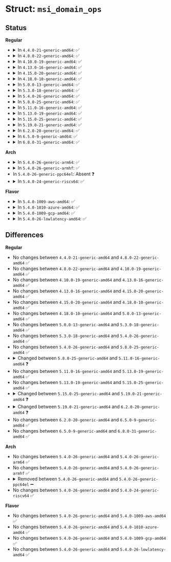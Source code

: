 # Struct: <code>msi_domain_ops</code>

## Status
<b>Regular</b>
<ul>
<li>
<details>
<summary>In <code>4.4.0-21-generic-amd64</code>: ✅</summary>

```c
struct msi_domain_ops {
    irq_hw_number_t (*)(struct msi_domain_info *, msi_alloc_info_t *) get_hwirq;
    int (*)(struct irq_domain *, struct msi_domain_info *, unsigned int, irq_hw_number_t, msi_alloc_info_t *) msi_init;
    void (*)(struct irq_domain *, struct msi_domain_info *, unsigned int) msi_free;
    int (*)(struct irq_domain *, struct msi_domain_info *, struct device *) msi_check;
    int (*)(struct irq_domain *, struct device *, int, msi_alloc_info_t *) msi_prepare;
    void (*)(msi_alloc_info_t *, int) msi_finish;
    void (*)(msi_alloc_info_t *, struct msi_desc *) set_desc;
    int (*)(struct irq_domain *, struct msi_desc *, int) handle_error;
}
```
</details>
</li>
<li>
<details>
<summary>In <code>4.8.0-22-generic-amd64</code>: ✅</summary>

```c
struct msi_domain_ops {
    irq_hw_number_t (*)(struct msi_domain_info *, msi_alloc_info_t *) get_hwirq;
    int (*)(struct irq_domain *, struct msi_domain_info *, unsigned int, irq_hw_number_t, msi_alloc_info_t *) msi_init;
    void (*)(struct irq_domain *, struct msi_domain_info *, unsigned int) msi_free;
    int (*)(struct irq_domain *, struct msi_domain_info *, struct device *) msi_check;
    int (*)(struct irq_domain *, struct device *, int, msi_alloc_info_t *) msi_prepare;
    void (*)(msi_alloc_info_t *, int) msi_finish;
    void (*)(msi_alloc_info_t *, struct msi_desc *) set_desc;
    int (*)(struct irq_domain *, struct msi_desc *, int) handle_error;
}
```
</details>
</li>
<li>
<details>
<summary>In <code>4.10.0-19-generic-amd64</code>: ✅</summary>

```c
struct msi_domain_ops {
    irq_hw_number_t (*)(struct msi_domain_info *, msi_alloc_info_t *) get_hwirq;
    int (*)(struct irq_domain *, struct msi_domain_info *, unsigned int, irq_hw_number_t, msi_alloc_info_t *) msi_init;
    void (*)(struct irq_domain *, struct msi_domain_info *, unsigned int) msi_free;
    int (*)(struct irq_domain *, struct msi_domain_info *, struct device *) msi_check;
    int (*)(struct irq_domain *, struct device *, int, msi_alloc_info_t *) msi_prepare;
    void (*)(msi_alloc_info_t *, int) msi_finish;
    void (*)(msi_alloc_info_t *, struct msi_desc *) set_desc;
    int (*)(struct irq_domain *, struct msi_desc *, int) handle_error;
}
```
</details>
</li>
<li>
<details>
<summary>In <code>4.13.0-16-generic-amd64</code>: ✅</summary>

```c
struct msi_domain_ops {
    irq_hw_number_t (*)(struct msi_domain_info *, msi_alloc_info_t *) get_hwirq;
    int (*)(struct irq_domain *, struct msi_domain_info *, unsigned int, irq_hw_number_t, msi_alloc_info_t *) msi_init;
    void (*)(struct irq_domain *, struct msi_domain_info *, unsigned int) msi_free;
    int (*)(struct irq_domain *, struct msi_domain_info *, struct device *) msi_check;
    int (*)(struct irq_domain *, struct device *, int, msi_alloc_info_t *) msi_prepare;
    void (*)(msi_alloc_info_t *, int) msi_finish;
    void (*)(msi_alloc_info_t *, struct msi_desc *) set_desc;
    int (*)(struct irq_domain *, struct msi_desc *, int) handle_error;
}
```
</details>
</li>
<li>
<details>
<summary>In <code>4.15.0-20-generic-amd64</code>: ✅</summary>

```c
struct msi_domain_ops {
    irq_hw_number_t (*)(struct msi_domain_info *, msi_alloc_info_t *) get_hwirq;
    int (*)(struct irq_domain *, struct msi_domain_info *, unsigned int, irq_hw_number_t, msi_alloc_info_t *) msi_init;
    void (*)(struct irq_domain *, struct msi_domain_info *, unsigned int) msi_free;
    int (*)(struct irq_domain *, struct msi_domain_info *, struct device *) msi_check;
    int (*)(struct irq_domain *, struct device *, int, msi_alloc_info_t *) msi_prepare;
    void (*)(msi_alloc_info_t *, int) msi_finish;
    void (*)(msi_alloc_info_t *, struct msi_desc *) set_desc;
    int (*)(struct irq_domain *, struct msi_desc *, int) handle_error;
}
```
</details>
</li>
<li>
<details>
<summary>In <code>4.18.0-10-generic-amd64</code>: ✅</summary>

```c
struct msi_domain_ops {
    irq_hw_number_t (*)(struct msi_domain_info *, msi_alloc_info_t *) get_hwirq;
    int (*)(struct irq_domain *, struct msi_domain_info *, unsigned int, irq_hw_number_t, msi_alloc_info_t *) msi_init;
    void (*)(struct irq_domain *, struct msi_domain_info *, unsigned int) msi_free;
    int (*)(struct irq_domain *, struct msi_domain_info *, struct device *) msi_check;
    int (*)(struct irq_domain *, struct device *, int, msi_alloc_info_t *) msi_prepare;
    void (*)(msi_alloc_info_t *, int) msi_finish;
    void (*)(msi_alloc_info_t *, struct msi_desc *) set_desc;
    int (*)(struct irq_domain *, struct msi_desc *, int) handle_error;
}
```
</details>
</li>
<li>
<details>
<summary>In <code>5.0.0-13-generic-amd64</code>: ✅</summary>

```c
struct msi_domain_ops {
    irq_hw_number_t (*)(struct msi_domain_info *, msi_alloc_info_t *) get_hwirq;
    int (*)(struct irq_domain *, struct msi_domain_info *, unsigned int, irq_hw_number_t, msi_alloc_info_t *) msi_init;
    void (*)(struct irq_domain *, struct msi_domain_info *, unsigned int) msi_free;
    int (*)(struct irq_domain *, struct msi_domain_info *, struct device *) msi_check;
    int (*)(struct irq_domain *, struct device *, int, msi_alloc_info_t *) msi_prepare;
    void (*)(msi_alloc_info_t *, int) msi_finish;
    void (*)(msi_alloc_info_t *, struct msi_desc *) set_desc;
    int (*)(struct irq_domain *, struct msi_desc *, int) handle_error;
}
```
</details>
</li>
<li>
<details>
<summary>In <code>5.3.0-18-generic-amd64</code>: ✅</summary>

```c
struct msi_domain_ops {
    irq_hw_number_t (*)(struct msi_domain_info *, msi_alloc_info_t *) get_hwirq;
    int (*)(struct irq_domain *, struct msi_domain_info *, unsigned int, irq_hw_number_t, msi_alloc_info_t *) msi_init;
    void (*)(struct irq_domain *, struct msi_domain_info *, unsigned int) msi_free;
    int (*)(struct irq_domain *, struct msi_domain_info *, struct device *) msi_check;
    int (*)(struct irq_domain *, struct device *, int, msi_alloc_info_t *) msi_prepare;
    void (*)(msi_alloc_info_t *, int) msi_finish;
    void (*)(msi_alloc_info_t *, struct msi_desc *) set_desc;
    int (*)(struct irq_domain *, struct msi_desc *, int) handle_error;
}
```
</details>
</li>
<li>
<details>
<summary>In <code>5.4.0-26-generic-amd64</code>: ✅</summary>

```c
struct msi_domain_ops {
    irq_hw_number_t (*)(struct msi_domain_info *, msi_alloc_info_t *) get_hwirq;
    int (*)(struct irq_domain *, struct msi_domain_info *, unsigned int, irq_hw_number_t, msi_alloc_info_t *) msi_init;
    void (*)(struct irq_domain *, struct msi_domain_info *, unsigned int) msi_free;
    int (*)(struct irq_domain *, struct msi_domain_info *, struct device *) msi_check;
    int (*)(struct irq_domain *, struct device *, int, msi_alloc_info_t *) msi_prepare;
    void (*)(msi_alloc_info_t *, int) msi_finish;
    void (*)(msi_alloc_info_t *, struct msi_desc *) set_desc;
    int (*)(struct irq_domain *, struct msi_desc *, int) handle_error;
}
```
</details>
</li>
<li>
<details>
<summary>In <code>5.8.0-25-generic-amd64</code>: ✅</summary>

```c
struct msi_domain_ops {
    irq_hw_number_t (*)(struct msi_domain_info *, msi_alloc_info_t *) get_hwirq;
    int (*)(struct irq_domain *, struct msi_domain_info *, unsigned int, irq_hw_number_t, msi_alloc_info_t *) msi_init;
    void (*)(struct irq_domain *, struct msi_domain_info *, unsigned int) msi_free;
    int (*)(struct irq_domain *, struct msi_domain_info *, struct device *) msi_check;
    int (*)(struct irq_domain *, struct device *, int, msi_alloc_info_t *) msi_prepare;
    void (*)(msi_alloc_info_t *, int) msi_finish;
    void (*)(msi_alloc_info_t *, struct msi_desc *) set_desc;
    int (*)(struct irq_domain *, struct msi_desc *, int) handle_error;
}
```
</details>
</li>
<li>
<details>
<summary>In <code>5.11.0-16-generic-amd64</code>: ✅</summary>

```c
struct msi_domain_ops {
    irq_hw_number_t (*)(struct msi_domain_info *, msi_alloc_info_t *) get_hwirq;
    int (*)(struct irq_domain *, struct msi_domain_info *, unsigned int, irq_hw_number_t, msi_alloc_info_t *) msi_init;
    void (*)(struct irq_domain *, struct msi_domain_info *, unsigned int) msi_free;
    int (*)(struct irq_domain *, struct msi_domain_info *, struct device *) msi_check;
    int (*)(struct irq_domain *, struct device *, int, msi_alloc_info_t *) msi_prepare;
    void (*)(msi_alloc_info_t *, int) msi_finish;
    void (*)(msi_alloc_info_t *, struct msi_desc *) set_desc;
    int (*)(struct irq_domain *, struct msi_desc *, int) handle_error;
    int (*)(struct irq_domain *, struct device *, int) domain_alloc_irqs;
    void (*)(struct irq_domain *, struct device *) domain_free_irqs;
}
```
</details>
</li>
<li>
<details>
<summary>In <code>5.13.0-19-generic-amd64</code>: ✅</summary>

```c
struct msi_domain_ops {
    irq_hw_number_t (*)(struct msi_domain_info *, msi_alloc_info_t *) get_hwirq;
    int (*)(struct irq_domain *, struct msi_domain_info *, unsigned int, irq_hw_number_t, msi_alloc_info_t *) msi_init;
    void (*)(struct irq_domain *, struct msi_domain_info *, unsigned int) msi_free;
    int (*)(struct irq_domain *, struct msi_domain_info *, struct device *) msi_check;
    int (*)(struct irq_domain *, struct device *, int, msi_alloc_info_t *) msi_prepare;
    void (*)(msi_alloc_info_t *, int) msi_finish;
    void (*)(msi_alloc_info_t *, struct msi_desc *) set_desc;
    int (*)(struct irq_domain *, struct msi_desc *, int) handle_error;
    int (*)(struct irq_domain *, struct device *, int) domain_alloc_irqs;
    void (*)(struct irq_domain *, struct device *) domain_free_irqs;
}
```
</details>
</li>
<li>
<details>
<summary>In <code>5.15.0-25-generic-amd64</code>: ✅</summary>

```c
struct msi_domain_ops {
    irq_hw_number_t (*)(struct msi_domain_info *, msi_alloc_info_t *) get_hwirq;
    int (*)(struct irq_domain *, struct msi_domain_info *, unsigned int, irq_hw_number_t, msi_alloc_info_t *) msi_init;
    void (*)(struct irq_domain *, struct msi_domain_info *, unsigned int) msi_free;
    int (*)(struct irq_domain *, struct msi_domain_info *, struct device *) msi_check;
    int (*)(struct irq_domain *, struct device *, int, msi_alloc_info_t *) msi_prepare;
    void (*)(msi_alloc_info_t *, int) msi_finish;
    void (*)(msi_alloc_info_t *, struct msi_desc *) set_desc;
    int (*)(struct irq_domain *, struct msi_desc *, int) handle_error;
    int (*)(struct irq_domain *, struct device *, int) domain_alloc_irqs;
    void (*)(struct irq_domain *, struct device *) domain_free_irqs;
}
```
</details>
</li>
<li>
<details>
<summary>In <code>5.19.0-21-generic-amd64</code>: ✅</summary>

```c
struct msi_domain_ops {
    irq_hw_number_t (*)(struct msi_domain_info *, msi_alloc_info_t *) get_hwirq;
    int (*)(struct irq_domain *, struct msi_domain_info *, unsigned int, irq_hw_number_t, msi_alloc_info_t *) msi_init;
    void (*)(struct irq_domain *, struct msi_domain_info *, unsigned int) msi_free;
    int (*)(struct irq_domain *, struct msi_domain_info *, struct device *) msi_check;
    int (*)(struct irq_domain *, struct device *, int, msi_alloc_info_t *) msi_prepare;
    void (*)(msi_alloc_info_t *, struct msi_desc *) set_desc;
    int (*)(struct irq_domain *, struct device *, int) domain_alloc_irqs;
    void (*)(struct irq_domain *, struct device *) domain_free_irqs;
}
```
</details>
</li>
<li>
<details>
<summary>In <code>6.2.0-20-generic-amd64</code>: ✅</summary>

```c
struct msi_domain_ops {
    irq_hw_number_t (*)(struct msi_domain_info *, msi_alloc_info_t *) get_hwirq;
    int (*)(struct irq_domain *, struct msi_domain_info *, unsigned int, irq_hw_number_t, msi_alloc_info_t *) msi_init;
    void (*)(struct irq_domain *, struct msi_domain_info *, unsigned int) msi_free;
    int (*)(struct irq_domain *, struct device *, int, msi_alloc_info_t *) msi_prepare;
    void (*)(struct irq_domain *, msi_alloc_info_t *, struct msi_desc *) prepare_desc;
    void (*)(msi_alloc_info_t *, struct msi_desc *) set_desc;
    int (*)(struct irq_domain *, struct device *, int) domain_alloc_irqs;
    void (*)(struct irq_domain *, struct device *) domain_free_irqs;
    void (*)(struct irq_domain *, struct device *) msi_post_free;
}
```
</details>
</li>
<li>
<details>
<summary>In <code>6.5.0-9-generic-amd64</code>: ✅</summary>

```c
struct msi_domain_ops {
    irq_hw_number_t (*)(struct msi_domain_info *, msi_alloc_info_t *) get_hwirq;
    int (*)(struct irq_domain *, struct msi_domain_info *, unsigned int, irq_hw_number_t, msi_alloc_info_t *) msi_init;
    void (*)(struct irq_domain *, struct msi_domain_info *, unsigned int) msi_free;
    int (*)(struct irq_domain *, struct device *, int, msi_alloc_info_t *) msi_prepare;
    void (*)(struct irq_domain *, msi_alloc_info_t *, struct msi_desc *) prepare_desc;
    void (*)(msi_alloc_info_t *, struct msi_desc *) set_desc;
    int (*)(struct irq_domain *, struct device *, int) domain_alloc_irqs;
    void (*)(struct irq_domain *, struct device *) domain_free_irqs;
    void (*)(struct irq_domain *, struct device *) msi_post_free;
}
```
</details>
</li>
<li>
<details>
<summary>In <code>6.8.0-31-generic-amd64</code>: ✅</summary>

```c
struct msi_domain_ops {
    irq_hw_number_t (*)(struct msi_domain_info *, msi_alloc_info_t *) get_hwirq;
    int (*)(struct irq_domain *, struct msi_domain_info *, unsigned int, irq_hw_number_t, msi_alloc_info_t *) msi_init;
    void (*)(struct irq_domain *, struct msi_domain_info *, unsigned int) msi_free;
    int (*)(struct irq_domain *, struct device *, int, msi_alloc_info_t *) msi_prepare;
    void (*)(struct irq_domain *, msi_alloc_info_t *, struct msi_desc *) prepare_desc;
    void (*)(msi_alloc_info_t *, struct msi_desc *) set_desc;
    int (*)(struct irq_domain *, struct device *, int) domain_alloc_irqs;
    void (*)(struct irq_domain *, struct device *) domain_free_irqs;
    void (*)(struct irq_domain *, struct device *) msi_post_free;
}
```
</details>
</li>
</ul>
<b>Arch</b>
<ul>
<li>
<details>
<summary>In <code>5.4.0-26-generic-arm64</code>: ✅</summary>

```c
struct msi_domain_ops {
    irq_hw_number_t (*)(struct msi_domain_info *, msi_alloc_info_t *) get_hwirq;
    int (*)(struct irq_domain *, struct msi_domain_info *, unsigned int, irq_hw_number_t, msi_alloc_info_t *) msi_init;
    void (*)(struct irq_domain *, struct msi_domain_info *, unsigned int) msi_free;
    int (*)(struct irq_domain *, struct msi_domain_info *, struct device *) msi_check;
    int (*)(struct irq_domain *, struct device *, int, msi_alloc_info_t *) msi_prepare;
    void (*)(msi_alloc_info_t *, int) msi_finish;
    void (*)(msi_alloc_info_t *, struct msi_desc *) set_desc;
    int (*)(struct irq_domain *, struct msi_desc *, int) handle_error;
}
```
</details>
</li>
<li>
<details>
<summary>In <code>5.4.0-26-generic-armhf</code>: ✅</summary>

```c
struct msi_domain_ops {
    irq_hw_number_t (*)(struct msi_domain_info *, msi_alloc_info_t *) get_hwirq;
    int (*)(struct irq_domain *, struct msi_domain_info *, unsigned int, irq_hw_number_t, msi_alloc_info_t *) msi_init;
    void (*)(struct irq_domain *, struct msi_domain_info *, unsigned int) msi_free;
    int (*)(struct irq_domain *, struct msi_domain_info *, struct device *) msi_check;
    int (*)(struct irq_domain *, struct device *, int, msi_alloc_info_t *) msi_prepare;
    void (*)(msi_alloc_info_t *, int) msi_finish;
    void (*)(msi_alloc_info_t *, struct msi_desc *) set_desc;
    int (*)(struct irq_domain *, struct msi_desc *, int) handle_error;
}
```
</details>
</li>
<li>
In <code>5.4.0-26-generic-ppc64el</code>: Absent ❓
</li>
<li>
<details>
<summary>In <code>5.4.0-24-generic-riscv64</code>: ✅</summary>

```c
struct msi_domain_ops {
    irq_hw_number_t (*)(struct msi_domain_info *, msi_alloc_info_t *) get_hwirq;
    int (*)(struct irq_domain *, struct msi_domain_info *, unsigned int, irq_hw_number_t, msi_alloc_info_t *) msi_init;
    void (*)(struct irq_domain *, struct msi_domain_info *, unsigned int) msi_free;
    int (*)(struct irq_domain *, struct msi_domain_info *, struct device *) msi_check;
    int (*)(struct irq_domain *, struct device *, int, msi_alloc_info_t *) msi_prepare;
    void (*)(msi_alloc_info_t *, int) msi_finish;
    void (*)(msi_alloc_info_t *, struct msi_desc *) set_desc;
    int (*)(struct irq_domain *, struct msi_desc *, int) handle_error;
}
```
</details>
</li>
</ul>
<b>Flavor</b>
<ul>
<li>
<details>
<summary>In <code>5.4.0-1009-aws-amd64</code>: ✅</summary>

```c
struct msi_domain_ops {
    irq_hw_number_t (*)(struct msi_domain_info *, msi_alloc_info_t *) get_hwirq;
    int (*)(struct irq_domain *, struct msi_domain_info *, unsigned int, irq_hw_number_t, msi_alloc_info_t *) msi_init;
    void (*)(struct irq_domain *, struct msi_domain_info *, unsigned int) msi_free;
    int (*)(struct irq_domain *, struct msi_domain_info *, struct device *) msi_check;
    int (*)(struct irq_domain *, struct device *, int, msi_alloc_info_t *) msi_prepare;
    void (*)(msi_alloc_info_t *, int) msi_finish;
    void (*)(msi_alloc_info_t *, struct msi_desc *) set_desc;
    int (*)(struct irq_domain *, struct msi_desc *, int) handle_error;
}
```
</details>
</li>
<li>
<details>
<summary>In <code>5.4.0-1010-azure-amd64</code>: ✅</summary>

```c
struct msi_domain_ops {
    irq_hw_number_t (*)(struct msi_domain_info *, msi_alloc_info_t *) get_hwirq;
    int (*)(struct irq_domain *, struct msi_domain_info *, unsigned int, irq_hw_number_t, msi_alloc_info_t *) msi_init;
    void (*)(struct irq_domain *, struct msi_domain_info *, unsigned int) msi_free;
    int (*)(struct irq_domain *, struct msi_domain_info *, struct device *) msi_check;
    int (*)(struct irq_domain *, struct device *, int, msi_alloc_info_t *) msi_prepare;
    void (*)(msi_alloc_info_t *, int) msi_finish;
    void (*)(msi_alloc_info_t *, struct msi_desc *) set_desc;
    int (*)(struct irq_domain *, struct msi_desc *, int) handle_error;
}
```
</details>
</li>
<li>
<details>
<summary>In <code>5.4.0-1009-gcp-amd64</code>: ✅</summary>

```c
struct msi_domain_ops {
    irq_hw_number_t (*)(struct msi_domain_info *, msi_alloc_info_t *) get_hwirq;
    int (*)(struct irq_domain *, struct msi_domain_info *, unsigned int, irq_hw_number_t, msi_alloc_info_t *) msi_init;
    void (*)(struct irq_domain *, struct msi_domain_info *, unsigned int) msi_free;
    int (*)(struct irq_domain *, struct msi_domain_info *, struct device *) msi_check;
    int (*)(struct irq_domain *, struct device *, int, msi_alloc_info_t *) msi_prepare;
    void (*)(msi_alloc_info_t *, int) msi_finish;
    void (*)(msi_alloc_info_t *, struct msi_desc *) set_desc;
    int (*)(struct irq_domain *, struct msi_desc *, int) handle_error;
}
```
</details>
</li>
<li>
<details>
<summary>In <code>5.4.0-26-lowlatency-amd64</code>: ✅</summary>

```c
struct msi_domain_ops {
    irq_hw_number_t (*)(struct msi_domain_info *, msi_alloc_info_t *) get_hwirq;
    int (*)(struct irq_domain *, struct msi_domain_info *, unsigned int, irq_hw_number_t, msi_alloc_info_t *) msi_init;
    void (*)(struct irq_domain *, struct msi_domain_info *, unsigned int) msi_free;
    int (*)(struct irq_domain *, struct msi_domain_info *, struct device *) msi_check;
    int (*)(struct irq_domain *, struct device *, int, msi_alloc_info_t *) msi_prepare;
    void (*)(msi_alloc_info_t *, int) msi_finish;
    void (*)(msi_alloc_info_t *, struct msi_desc *) set_desc;
    int (*)(struct irq_domain *, struct msi_desc *, int) handle_error;
}
```
</details>
</li>
</ul>

## Differences
<b>Regular</b>
<ul>
<li>
No changes between <code>4.4.0-21-generic-amd64</code> and <code>4.8.0-22-generic-amd64</code> ✅
</li>
<li>
No changes between <code>4.8.0-22-generic-amd64</code> and <code>4.10.0-19-generic-amd64</code> ✅
</li>
<li>
No changes between <code>4.10.0-19-generic-amd64</code> and <code>4.13.0-16-generic-amd64</code> ✅
</li>
<li>
No changes between <code>4.13.0-16-generic-amd64</code> and <code>4.15.0-20-generic-amd64</code> ✅
</li>
<li>
No changes between <code>4.15.0-20-generic-amd64</code> and <code>4.18.0-10-generic-amd64</code> ✅
</li>
<li>
No changes between <code>4.18.0-10-generic-amd64</code> and <code>5.0.0-13-generic-amd64</code> ✅
</li>
<li>
No changes between <code>5.0.0-13-generic-amd64</code> and <code>5.3.0-18-generic-amd64</code> ✅
</li>
<li>
No changes between <code>5.3.0-18-generic-amd64</code> and <code>5.4.0-26-generic-amd64</code> ✅
</li>
<li>
No changes between <code>5.4.0-26-generic-amd64</code> and <code>5.8.0-25-generic-amd64</code> ✅
</li>
<li>
<details>
<summary>Changed between <code>5.8.0-25-generic-amd64</code> and <code>5.11.0-16-generic-amd64</code> ❓</summary>
<ul>
<li>
<b>Field added. </b>
<code>int (*)(struct irq_domain *, struct device *, int) domain_alloc_irqs</code>
</li>
<li>
<b>Field added. </b>
<code>void (*)(struct irq_domain *, struct device *) domain_free_irqs</code>
</li>
</ul>
</details>
</li>
<li>
No changes between <code>5.11.0-16-generic-amd64</code> and <code>5.13.0-19-generic-amd64</code> ✅
</li>
<li>
No changes between <code>5.13.0-19-generic-amd64</code> and <code>5.15.0-25-generic-amd64</code> ✅
</li>
<li>
<details>
<summary>Changed between <code>5.15.0-25-generic-amd64</code> and <code>5.19.0-21-generic-amd64</code> ❓</summary>
<ul>
<li>
<b>Field removed. </b>
<code>void (*)(msi_alloc_info_t *, int) msi_finish</code>
</li>
<li>
<b>Field removed. </b>
<code>int (*)(struct irq_domain *, struct msi_desc *, int) handle_error</code>
</li>
</ul>
</details>
</li>
<li>
<details>
<summary>Changed between <code>5.19.0-21-generic-amd64</code> and <code>6.2.0-20-generic-amd64</code> ❓</summary>
<ul>
<li>
<b>Field added. </b>
<code>void (*)(struct irq_domain *, msi_alloc_info_t *, struct msi_desc *) prepare_desc</code>
</li>
<li>
<b>Field added. </b>
<code>void (*)(struct irq_domain *, struct device *) msi_post_free</code>
</li>
<li>
<b>Field removed. </b>
<code>int (*)(struct irq_domain *, struct msi_domain_info *, struct device *) msi_check</code>
</li>
</ul>
</details>
</li>
<li>
No changes between <code>6.2.0-20-generic-amd64</code> and <code>6.5.0-9-generic-amd64</code> ✅
</li>
<li>
No changes between <code>6.5.0-9-generic-amd64</code> and <code>6.8.0-31-generic-amd64</code> ✅
</li>
</ul>
<b>Arch</b>
<ul>
<li>
No changes between <code>5.4.0-26-generic-amd64</code> and <code>5.4.0-26-generic-arm64</code> ✅
</li>
<li>
No changes between <code>5.4.0-26-generic-amd64</code> and <code>5.4.0-26-generic-armhf</code> ✅
</li>
<li>
<details>
<summary>Removed between <code>5.4.0-26-generic-amd64</code> and <code>5.4.0-26-generic-ppc64el</code> ➖</summary>

```c
struct msi_domain_ops {
    irq_hw_number_t (*)(struct msi_domain_info *, msi_alloc_info_t *) get_hwirq;
    int (*)(struct irq_domain *, struct msi_domain_info *, unsigned int, irq_hw_number_t, msi_alloc_info_t *) msi_init;
    void (*)(struct irq_domain *, struct msi_domain_info *, unsigned int) msi_free;
    int (*)(struct irq_domain *, struct msi_domain_info *, struct device *) msi_check;
    int (*)(struct irq_domain *, struct device *, int, msi_alloc_info_t *) msi_prepare;
    void (*)(msi_alloc_info_t *, int) msi_finish;
    void (*)(msi_alloc_info_t *, struct msi_desc *) set_desc;
    int (*)(struct irq_domain *, struct msi_desc *, int) handle_error;
}
```
</details>
</li>
<li>
No changes between <code>5.4.0-26-generic-amd64</code> and <code>5.4.0-24-generic-riscv64</code> ✅
</li>
</ul>
<b>Flavor</b>
<ul>
<li>
No changes between <code>5.4.0-26-generic-amd64</code> and <code>5.4.0-1009-aws-amd64</code> ✅
</li>
<li>
No changes between <code>5.4.0-26-generic-amd64</code> and <code>5.4.0-1010-azure-amd64</code> ✅
</li>
<li>
No changes between <code>5.4.0-26-generic-amd64</code> and <code>5.4.0-1009-gcp-amd64</code> ✅
</li>
<li>
No changes between <code>5.4.0-26-generic-amd64</code> and <code>5.4.0-26-lowlatency-amd64</code> ✅
</li>
</ul>
